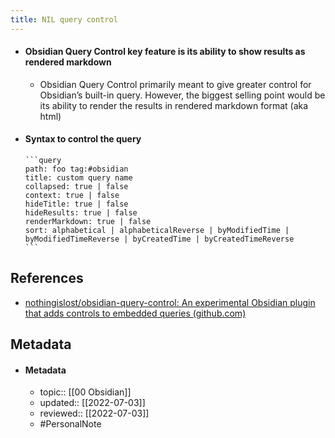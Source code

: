 ```yaml
---
title: NIL query control
---
```


- #### Obsidian Query Control key feature is its ability to show results as rendered markdown
	- Obsidian Query Control primarily meant to give greater control for Obsidian’s built-in query. However, the biggest selling point would be its ability to render the results in rendered markdown format (aka html)
- #### Syntax to control the query
	````prose
	```query
	path: foo tag:#obsidian
	title: custom query name
	collapsed: true | false
	context: true | false
	hideTitle: true | false
	hideResults: true | false
	renderMarkdown: true | false
	sort: alphabetical | alphabeticalReverse | byModifiedTime | byModifiedTimeReverse | byCreatedTime | byCreatedTimeReverse
	```
	````

## References
- [nothingislost/obsidian-query-control: An experimental Obsidian plugin that adds controls to embedded queries (github.com)](https://github.com/nothingislost/obsidian-query-control)

## Metadata
- #### Metadata
	- topic:: [[00 Obsidian]]
	- updated:: [[2022-07-03]]
	- reviewed:: [[2022-07-03]]
	- #PersonalNote 